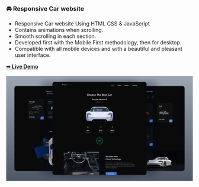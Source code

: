 ### 🚘 Responsive Car website

- Responsive Car website Using HTML CSS & JavaScript
- Contains animations when scrolling.
- Smooth scrolling in each section.
- Developed first with the Mobile First methodology, then for desktop.
- Compatible with all mobile devices and with a beautiful and pleasant user interface.
<div>
<a href="https://deft-vacherin-8d245f.netlify.app/"><strong>➥ Live Demo</strong></a>
</div>
<br>
<img src="/preview.png" alt="preview">
